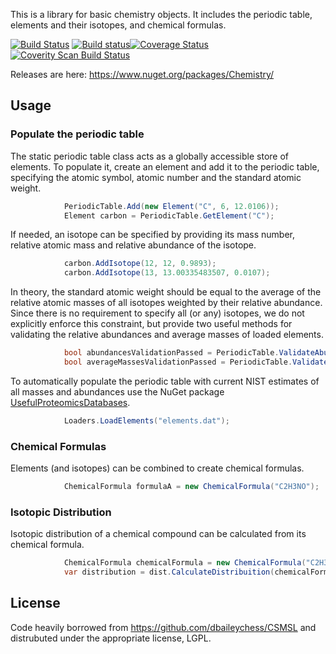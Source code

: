 This is a library for basic chemistry objects. It includes the periodic table, elements and their isotopes, and chemical formulas.

[![Build Status](https://travis-ci.org/stefanks/Chemistry.svg?branch=master)](https://travis-ci.org/stefanks/Chemistry) [![Build status](https://ci.appveyor.com/api/projects/status/d8dxfnj8lv7p4bhu/branch/master?svg=true)](https://ci.appveyor.com/project/stefanks/chemistry/branch/master)[![Coverage Status](https://coveralls.io/repos/github/stefanks/Chemistry/badge.svg?branch=master)](https://coveralls.io/github/stefanks/Chemistry?branch=master)[![Coverity Scan Build Status](https://scan.coverity.com/projects/9146/badge.svg)](https://scan.coverity.com/projects/stefanks-chemistry)

Releases are here: https://www.nuget.org/packages/Chemistry/

## Usage

### Populate the periodic table

The static periodic table class acts as a globally accessible store of elements. To populate it, create an element and add it to the periodic table, specifying the atomic symbol, atomic number and the standard atomic weight. 
```csharp
            PeriodicTable.Add(new Element("C", 6, 12.0106));
            Element carbon = PeriodicTable.GetElement("C");
```

If needed, an isotope can be specified by providing its mass number, relative atomic mass and relative abundance of the isotope.
```csharp
            carbon.AddIsotope(12, 12, 0.9893);
            carbon.AddIsotope(13, 13.00335483507, 0.0107);
```
In theory, the standard atomic weight should be equal to the average of the relative atomic masses of all isotopes weighted by their relative abundance. Since there is no requirement to specify all (or any) isotopes, we do not explicitly enforce this constraint, but provide two useful methods for validating the relative abundances and average masses of loaded elements. 
```csharp
            bool abundancesValidationPassed = PeriodicTable.ValidateAbundances(1e-3).ValidationPassed;
            bool averageMassesValidationPassed = PeriodicTable.ValidateAverageMasses(1e-3).ValidationPassed;
```
To automatically populate the periodic table with current NIST estimates of all masses and abundances use the NuGet package [UsefulProteomicsDatabases](https://www.nuget.org/packages/UsefulProteomicsDatabases). 
```csharp
            Loaders.LoadElements("elements.dat");
```

### Chemical Formulas

Elements (and isotopes) can be combined to create chemical formulas.
```csharp
            ChemicalFormula formulaA = new ChemicalFormula("C2H3NO");
```

### Isotopic Distribution

Isotopic distribution of a chemical compound can be calculated from its chemical formula.
```csharp
            ChemicalFormula chemicalFormula = new ChemicalFormula("C2H3NO");
            var distribution = dist.CalculateDistribuition(chemicalFormula);
```

## License
Code heavily borrowed from https://github.com/dbaileychess/CSMSL and distrubuted under the appropriate license, LGPL.
